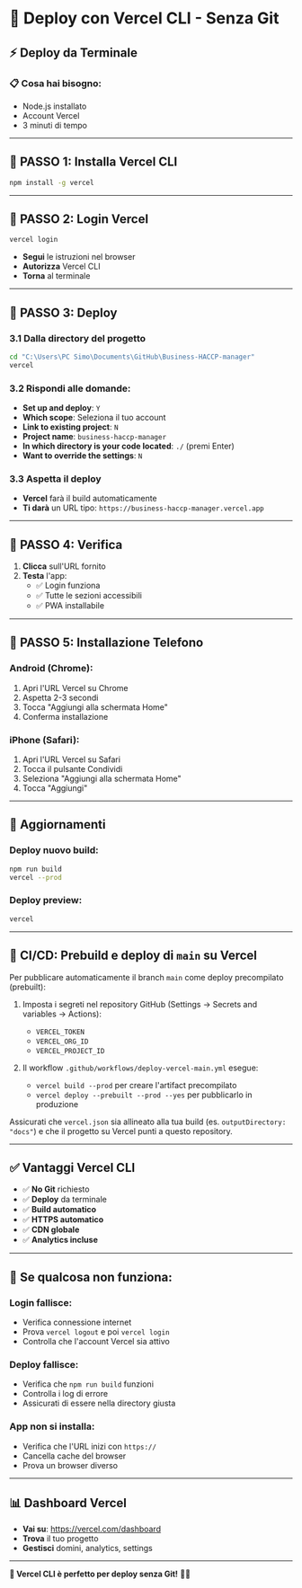 # 🚀 Deploy con Vercel CLI - Senza Git

## ⚡ **Deploy da Terminale**

### **📋 Cosa hai bisogno:**
- Node.js installato
- Account Vercel
- 3 minuti di tempo

---

## **🎯 PASSO 1: Installa Vercel CLI**

```bash
npm install -g vercel
```

---

## **🎯 PASSO 2: Login Vercel**

```bash
vercel login
```

- **Segui** le istruzioni nel browser
- **Autorizza** Vercel CLI
- **Torna** al terminale

---

## **🎯 PASSO 3: Deploy**

### **3.1 Dalla directory del progetto**
```bash
cd "C:\Users\PC Simo\Documents\GitHub\Business-HACCP-manager"
vercel
```

### **3.2 Rispondi alle domande:**
- **Set up and deploy**: `Y`
- **Which scope**: Seleziona il tuo account
- **Link to existing project**: `N`
- **Project name**: `business-haccp-manager`
- **In which directory is your code located**: `./` (premi Enter)
- **Want to override the settings**: `N`

### **3.3 Aspetta il deploy**
- **Vercel** farà il build automaticamente
- **Ti darà** un URL tipo: `https://business-haccp-manager.vercel.app`

---

## **🎯 PASSO 4: Verifica**

1. **Clicca** sull'URL fornito
2. **Testa** l'app:
   - ✅ Login funziona
   - ✅ Tutte le sezioni accessibili
   - ✅ PWA installabile

---

## **📱 PASSO 5: Installazione Telefono**

### **Android (Chrome):**
1. Apri l'URL Vercel su Chrome
2. Aspetta 2-3 secondi
3. Tocca "Aggiungi alla schermata Home"
4. Conferma installazione

### **iPhone (Safari):**
1. Apri l'URL Vercel su Safari
2. Tocca il pulsante Condividi
3. Seleziona "Aggiungi alla schermata Home"
4. Tocca "Aggiungi"

---

## **🔄 Aggiornamenti**

### **Deploy nuovo build:**
```bash
npm run build
vercel --prod
```

### **Deploy preview:**
```bash
vercel
```

---

## **🤖 CI/CD: Prebuild e deploy di `main` su Vercel**

Per pubblicare automaticamente il branch `main` come deploy precompilato (prebuilt):

1. Imposta i segreti nel repository GitHub (Settings → Secrets and variables → Actions):
   - `VERCEL_TOKEN`
   - `VERCEL_ORG_ID`
   - `VERCEL_PROJECT_ID`

2. Il workflow `.github/workflows/deploy-vercel-main.yml` esegue:
   - `vercel build --prod` per creare l'artifact precompilato
   - `vercel deploy --prebuilt --prod --yes` per pubblicarlo in produzione

Assicurati che `vercel.json` sia allineato alla tua build (es. `outputDirectory: "docs"`) e che il progetto su Vercel punti a questo repository.

---

## **✅ Vantaggi Vercel CLI**

- ✅ **No Git** richiesto
- ✅ **Deploy** da terminale
- ✅ **Build automatico**
- ✅ **HTTPS automatico**
- ✅ **CDN globale**
- ✅ **Analytics incluse**

---

## **🔧 Se qualcosa non funziona:**

### **Login fallisce:**
- Verifica connessione internet
- Prova `vercel logout` e poi `vercel login`
- Controlla che l'account Vercel sia attivo

### **Deploy fallisce:**
- Verifica che `npm run build` funzioni
- Controlla i log di errore
- Assicurati di essere nella directory giusta

### **App non si installa:**
- Verifica che l'URL inizi con `https://`
- Cancella cache del browser
- Prova un browser diverso

---

## **📊 Dashboard Vercel**

- **Vai su**: https://vercel.com/dashboard
- **Trova** il tuo progetto
- **Gestisci** domini, analytics, settings

---

**🎯 Vercel CLI è perfetto per deploy senza Git!** 🚀📱 